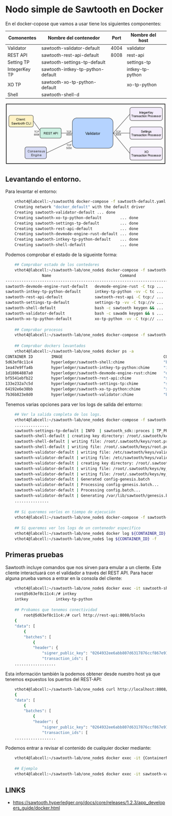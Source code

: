# Nodo simple de Sawtooth en Docker


En el docker-copose que vamos a usar tiene los siguientes componentes:

| Comonentes    	| Nombre del contenedor             	| Port 	| Nombre del host  	|   	|
|---------------	|-----------------------------------	|------	|------------------	|---	|
| Validator     	| sawtooth-validator-default        	| 4004 	| validator        	|   	|
| REST API      	| sawtooth-rest-api-default         	| 8008 	| rest-api         	|   	|
| Setting TP    	| sawtooth-settings-tp-default      	|      	| settings-tp      	|   	|
| IntegerKey TP 	| sawtooth-intkey-tp-python-default 	|      	| intkey-tp-python 	|   	|
| XO TP         	| sawtooth-xo-tp-python-default     	|      	| xo-tp-python     	|   	|
| Shell         	| sawtooth-shell-d

![one_node_docker](../../images/Sawtooth_one_node.png)

## Levantando el entorno.

Para levantar el entorno:

```bash
    vthot4@labcell:~/sawtooth$ docker-compose -f sawtooth-default.yaml up -d
    Creating network "docker_default" with the default driver
    Creating sawtooth-validator-default ... done
    Creating sawtooth-xo-tp-python-default        ... done
    Creating sawtooth-settings-tp-default         ... done
    Creating sawtooth-rest-api-default            ... done
    Creating sawtooth-devmode-engine-rust-default ... done
    Creating sawtooth-intkey-tp-python-default    ... done
    Creating sawtooth-shell-default               ... done

```
Podemos comprobar el estado de la sigueinte forma:

```bash
    ## Comprobar estado de los contedores
    vthot4@labcell:~/sawtooth-lab/one_node$ docker-compose -f sawtooth-default.yaml ps
                Name                              Command               State                Ports              
----------------------------------------------------------------------------------------------------------------
sawtooth-devmode-engine-rust-default   devmode-engine-rust -C tcp ...   Up                                      
sawtooth-intkey-tp-python-default      intkey-tp-python -vv -C tc ...   Up      4004/tcp                        
sawtooth-rest-api-default              sawtooth-rest-api -C tcp:/ ...   Up      4004/tcp, 0.0.0.0:8008->8008/tcp
sawtooth-settings-tp-default           settings-tp -vv -C tcp://v ...   Up      4004/tcp                        
sawtooth-shell-default                 bash -c sawtooth keygen && ...   Up      4004/tcp, 8008/tcp              
sawtooth-validator-default             bash -c sawadm keygen && s ...   Up      0.0.0.0:4004->4004/tcp          
sawtooth-xo-tp-python-default          xo-tp-python -vv -C tcp:// ...   Up      4004/tcp 
    
    ## Comprobar procesos
    vthot4@labcell:~/sawtooth-lab/one_node$ docker-compose -f sawtooth-default.yaml top

    ## Comprobar dockers levantados
    vthot4@labcell:~/sawtooth-lab/one_node$ docker ps -a
CONTAINER ID        IMAGE                                            COMMAND                  CREATED             STATUS              PORTS                              NAMES
5d63ef8c11c4        hyperledger/sawtooth-shell:chime                 "bash -c 'sawtooth k…"   9 minutes ago       Up 9 minutes        4004/tcp, 8008/tcp                 sawtooth-shell-default
1ea47e9ffa4b        hyperledger/sawtooth-intkey-tp-python:chime      "intkey-tp-python -v…"   9 minutes ago       Up 9 minutes        4004/tcp                           sawtooth-intkey-tp-python-default
1d18064887a0        hyperledger/sawtooth-devmode-engine-rust:chime   "devmode-engine-rust…"   9 minutes ago       Up 9 minutes                                           sawtooth-devmode-engine-rust-default
bf5541ebfb22        hyperledger/sawtooth-rest-api:chime              "sawtooth-rest-api -…"   9 minutes ago       Up 9 minutes        4004/tcp, 0.0.0.0:8008->8008/tcp   sawtooth-rest-api-default
133e232a7c5d        hyperledger/sawtooth-settings-tp:chime           "settings-tp -vv -C …"   9 minutes ago       Up 9 minutes        4004/tcp                           sawtooth-settings-tp-default
64192e6e38bb        hyperledger/sawtooth-xo-tp-python:chime          "xo-tp-python -vv -C…"   9 minutes ago       Up 9 minutes        4004/tcp                           sawtooth-xo-tp-python-default
7b36b823e8d0        hyperledger/sawtooth-validator:chime             "bash -c 'sawadm key…"   9 minutes ago       Up 9 minutes        0.0.0.0:4004->4004/tcp             sawtooth-validator-default
```
Tenemos varias opciones para ver los logs de salida del entorno:

```bash
    ## Ver la salida completa de los logs.
    vthot4@labcell:~/sawtooth-lab/one_node$ docker-compose -f sawtooth-default.yaml logs
    ...............
    sawtooth-settings-tp-default | INFO  | sawtooth_sdk::proces | TP_PROCESS_REQUEST sending TpProcessResponse: OK
    sawtooth-shell-default | creating key directory: /root/.sawtooth/keys
    sawtooth-shell-default | writing file: /root/.sawtooth/keys/root.priv
    sawtooth-shell-default | writing file: /root/.sawtooth/keys/root.pub
    sawtooth-validator-default | writing file: /etc/sawtooth/keys/validator.priv
    sawtooth-validator-default | writing file: /etc/sawtooth/keys/validator.pub
    sawtooth-validator-default | creating key directory: /root/.sawtooth/keys
    sawtooth-validator-default | writing file: /root/.sawtooth/keys/my_key.priv
    sawtooth-validator-default | writing file: /root/.sawtooth/keys/my_key.pub
    sawtooth-validator-default | Generated config-genesis.batch
    sawtooth-validator-default | Processing config-genesis.batch...
    sawtooth-validator-default | Processing config.batch...
    sawtooth-validator-default | Generating /var/lib/sawtooth/genesis.batch
    ...............

    ## Si queremos verlos en tiempo de ejecución
    vthot4@labcell:~/sawtooth-lab/one_node$ docker-compose -f sawtooth-default.yaml logs -f

    ## Si queremos ver los logs de un contenedor específico
    vthot4@labcell:~/sawtooth-lab/one_node$ docker log ${CONTAINER_ID}
    vthot4@labcell:~/sawtooth-lab/one_node$ log ${CONTAINER_ID} -f

```

## Primeras pruebas

Sawtooth incluye comandos que nos sirven para emular a un cliente. Este cliente interactuará con el validador a través del REST API. Para hacer alguna prueba vamos a entrar en la consola del cliente:

```bash
    vthot4@labcell:~/sawtooth-lab/one_node$ docker exec -it sawtooth-shell-default bash
    root@5d63ef8c11c4:/# intkey
    intkey            intkey-tp-python 

    ## Probamos que tenemos conectividad
        root@5d63ef8c11c4:/# curl http://rest-api:8008/blocks
    {
    "data": [
        {
        "batches": [
            {
            "header": {
                "signer_public_key": "0264932ee6abb807d6317876ccf867e91a3dc1d4f73a461346bd22d7a6573d14fd",
                "transaction_ids": [
    ..................
```
Esta información también la podemos obtener desde nuestro host ya que tenemos expuestos los puertos del REST-API:

```bash
    vthot4@labcell:~/sawtooth-lab/one_node$ curl http://localhost:8008/blocks
    {
    "data": [
        {
        "batches": [
            {
            "header": {
                "signer_public_key": "0264932ee6abb807d6317876ccf867e91a3dc1d4f73a461346bd22d7a6573d14fd",
                "transaction_ids": [
    ..................                
```

Podemos entrar a revisar el contenido de cualquier docker mediante:

```bash
    vthot4@labcell:~/sawtooth-lab/one_node$ docker exec -it {ContainerName} bash

    ## Ejemplo
    vthot4@labcell:~/sawtooth-lab/one_node$ docker exec -it sawtooth-validator-default bash

``` 


## LINKS

- https://sawtooth.hyperledger.org/docs/core/releases/1.2.3/app_developers_guide/docker.html


